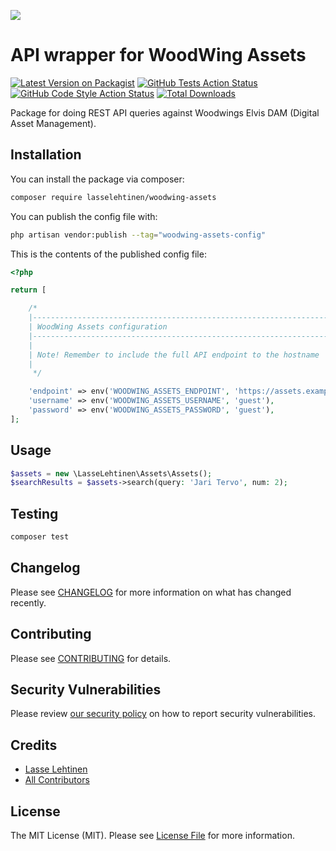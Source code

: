 
[<img src="https://github-ads.s3.eu-central-1.amazonaws.com/support-ukraine.svg?t=1" />](https://supportukrainenow.org)

# API wrapper for WoodWing Assets

[![Latest Version on Packagist](https://img.shields.io/packagist/v/lasselehtinen/woodwing-assets.svg?style=flat-square)](https://packagist.org/packages/lasselehtinen/woodwing-assets)
[![GitHub Tests Action Status](https://img.shields.io/github/workflow/status/lasselehtinen/woodwing-assets/run-tests?label=tests)](https://github.com/lasselehtinen/woodwing-assets/actions?query=workflow%3Arun-tests+branch%3Amain)
[![GitHub Code Style Action Status](https://img.shields.io/github/workflow/status/lasselehtinen/woodwing-assets/Check%20&%20fix%20styling?label=code%20style)](https://github.com/lasselehtinen/woodwing-assets/actions?query=workflow%3A"Check+%26+fix+styling"+branch%3Amain)
[![Total Downloads](https://img.shields.io/packagist/dt/lasselehtinen/woodwing-assets.svg?style=flat-square)](https://packagist.org/packages/lasselehtinen/woodwing-assets)

Package for doing REST API queries against Woodwings Elvis DAM (Digital Asset Management).

## Installation

You can install the package via composer:

```bash
composer require lasselehtinen/woodwing-assets
```
You can publish the config file with:

```bash
php artisan vendor:publish --tag="woodwing-assets-config"
```

This is the contents of the published config file:

```php
<?php

return [

    /*
    |--------------------------------------------------------------------------
    | WoodWing Assets configuration
    |--------------------------------------------------------------------------
    |
    | Note! Remember to include the full API endpoint to the hostname
    |
     */

    'endpoint' => env('WOODWING_ASSETS_ENDPOINT', 'https://assets.example.com/services'),
    'username' => env('WOODWING_ASSETS_USERNAME', 'guest'),
    'password' => env('WOODWING_ASSETS_PASSWORD', 'guest'),
];
```

## Usage

```php
$assets = new \LasseLehtinen\Assets\Assets();
$searchResults = $assets->search(query: 'Jari Tervo', num: 2);
```

## Testing

```bash
composer test
```

## Changelog

Please see [CHANGELOG](CHANGELOG.md) for more information on what has changed recently.

## Contributing

Please see [CONTRIBUTING](https://github.com/spatie/.github/blob/main/CONTRIBUTING.md) for details.

## Security Vulnerabilities

Please review [our security policy](../../security/policy) on how to report security vulnerabilities.

## Credits

- [Lasse Lehtinen](https://github.com/lasselehtinen)
- [All Contributors](../../contributors)

## License

The MIT License (MIT). Please see [License File](LICENSE.md) for more information.
